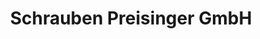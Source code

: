 ---
title: "Schrauben Preisinger GmbH"
url: /muenchen/schrauben-preisinger-gmbh/
shop: Eisenwaren
---